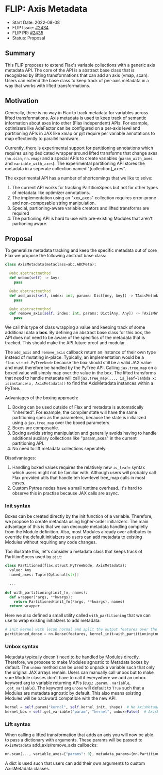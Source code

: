 # FLIP: Axis Metadata


- Start Date: 2022-08-08
- FLIP Issue: [#2434](https://github.com/google/flax/issues/2434)
- FLIP PR: [#2435](https://github.com/google/flax/pull/2435)
- Status: Proposal


## Summary

This FLIP proposes to extend Flax's variable collections with a generic axis metadata API. 
The core of the API is a abstract base class that is recognized by lifting transformations that can add an axis (vmap, scan).
Users can extend the base class to keep track of per-axis metadata in a way that works with lifted transformations.


## Motivation

Generally, there is no way in Flax to track metadata for variables across lifted transformations. Axis metadata is used to keep track of semantic information about axes into other (Flax independent) APIs.
For example, optimizers like AdaFactor can be configured on a per-axis level and partitioning APIs in JAX like xmap or pjit require per variable annotations to map effectiently to parallel hardware.

Currently, there is experimental support for partitioning annotations which requires using dedicated wrapper around lifted transforms that change axes (``nn.scan``, ``nn.vmap``) and a special APIs to create variables (``param_with_axes`` and ``variable_with_axes``). 
The experimental partitioning API stores the metadata in a seperate collection named "[collection]_axes".

The experimental API has a number of shortcomings that we like to solve:
1. The current API works for tracking PartitionSpecs but not for other types of metadata like optimizer annotations.
2. The implementation using an "xxx_axes" collection requires error-prone and non-composable string manipulation.
3. Special, partioning-aware variable creators and lifted transforms are required
4. The partioning API is hard to use with pre-existing Modules that aren't partioning aware.


## Proposal

To generalize metadata tracking and keep the specific metadata out of core Flax we propose the following abstract base class:

```python
class AxisMetadata(metaclass=abc.ABCMeta):

  @abc.abstractmethod
  def unbox(self) -> Any:
    pass

  @abc.abstractmethod
  def add_axis(self, index: int, params: Dict[Any, Any]) -> TAxisMetadata:
    pass

  @abc.abstractmethod
  def remove_axis(self, index: int, params: Dict[Any, Any]) -> TAxisMetadata:
    pass
```

We call this type of class wrapping a value and keeping track of some additional data a **box**.
By defining an abstract base class for this box, the API does not need to be aware of the specifics of the metadata that is tracked.
This should make the API future proof and modular.

The ``add_axis`` and ``remove_axis`` callback return an instance of their own type instead of mutating in-place.
Typically, an implementation would be a ``flax.struct.PyTreeNode`` because the box should still be a valid JAX value and must therefore be handled by the PyTree API.
Calling ``jax.tree_map`` on a boxed value will simply map over the value in the box.
The lifted transforms that need to handle metadata will call ``jax.tree_map(..., is_leaf=lambda x: isinstance(x, AxisMetadata))`` to find the AxisMetadata instances within a PyTree.

Advantages of the boxing approach:
1. Boxing can be used outside of Flax and metadata is automatically "inherited". For example, the compiler state will
   have the same partitioning spec as the parameters, because the state is initialized using a ``jax.tree_map`` over the boxed parameters.
2. Boxes are composable.
3. Boxing avoids string manipulation and generally avoids having to handle additional auxilary collections like "param_axes" in the current
   partitioning API.
4. No need to lift metadata collections seperately.


Disadvantages:
1. Handling boxed values requires the relatively new ``is_leaf=`` syntax which users might not be familiar with. Although users will
   probably call Flax provided utils that handle teh low-level tree_map calls in most cases.
3. Custom Pytree nodes have a small runtime overhead. It's hard to observe this in practise because JAX calls are async.


### Init syntax


Boxes can be created directly by the init function of a variable. Therefore, we propose to create metadata using higher-order initializers.
The main advantage of this is that we can decouple metadata handling completly from the Module definition. Also, most Modules already over
attributes to override the default initialzers so users can add metadata to existing Modules without requiring any code changes.

Too illustrate this, let's consider a metadata class that keeps track of PartitionSpecs used by ``pjit``:

```python
class Partitioned(flax.struct.PyTreeNode, AxisMetadata):
  value: Any
  named_axes: Tuple[Optional[str]]
  
  ...

def with_partitioning(init_fn, names):
  def wrapper(*args, **kwargs):
    return Partitioned(init_fn(*args, **kwargs), names)
  return wrapper
```

Here we also defined a small utility called ``with_partitioning`` that we can use to wrap existing initialzers to add metadata: 


```python
# init kernel with lecun normal and split the output features over the data axis
partitioned_dense = nn.Dense(features, kernel_init=with_partitioning(nn.initializers.lecun_normal, [None, "data"]))
```


### Unbox syntax


Metadata typically doesn't need to be handled by Modules directly. Therefore, we prosose to make Modules agnostic to Metadata boxes by default.
The ``unbox`` method can be used to unpack a variable such that only the original JAX arrays remain. Users can manually call unbox but to make
sure Module classes don't have to call it everywhere we add an unbox keyword arg to variable returning APIs (e.g.: ``.param``, ``.variable``, ``.get_variable``).
The keyword arg ``unbox`` will default to ``True`` such that a Modules are metadata agnostic by default. This also means existing Modules will be backward compatible
with the new API.

```python
kernel = self.param("kernel", self.kernel_init, shape)  # No AxisMetadata instances
kernel_box = self.get_variable("param", "kernel", unbox=False)  # AxisMetadata boxes are preserved
```


### Lift syntax

When calling a lifted transformation that adds an axis you will now be able to pass a dictionary with arguments.
These params will be passed to ``AxisMetadata`` add_axis/remove_axis callbacks:

```python
nn.scan(..., variable_axes={"params": 0}, metadata_params={nn.Partitioned.AXIS_NAME: "layers"})
```

A dict is used such that users can add their own arguments to custom AxisMetadata classes.

